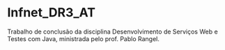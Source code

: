 # Infnet_DR3_AT
Trabalho de conclusão da disciplina Desenvolvimento de Serviços Web e Testes com Java, ministrada pelo prof. Pablo Rangel.
